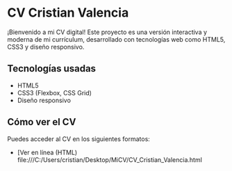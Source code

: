 # CV Cristian Valencia

¡Bienvenido a mi CV digital! Este proyecto es una versión interactiva y moderna de mi currículum, desarrollado con tecnologías web como HTML5, CSS3 y diseño responsivo.

## Tecnologías usadas
- HTML5
- CSS3 (Flexbox, CSS Grid)
- Diseño responsivo

## Cómo ver el CV
Puedes acceder al CV en los siguientes formatos:
- [Ver en línea (HTML) file:///C:/Users/cristian/Desktop/MiCV/CV_Cristian_Valencia.html

